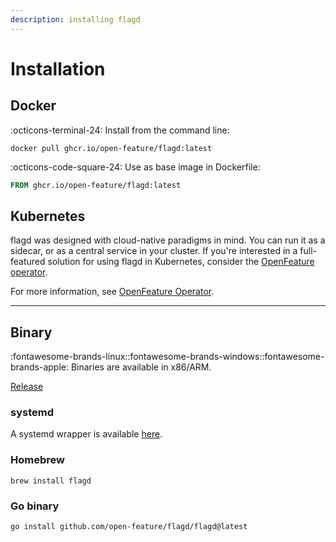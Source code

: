 ```yaml
---
description: installing flagd
---
```


# Installation

## Docker

:octicons-terminal-24: Install from the command line:

```shell
docker pull ghcr.io/open-feature/flagd:latest
```

:octicons-code-square-24: Use as base image in Dockerfile:

```dockerfile
FROM ghcr.io/open-feature/flagd:latest
```

## Kubernetes

flagd was designed with cloud-native paradigms in mind.
You can run it as a sidecar, or as a central service in your cluster.
If you're interested in a full-featured solution for using flagd in Kubernetes, consider the [OpenFeature operator](https://github.com/open-feature/open-feature-operator).

For more information, see [OpenFeature Operator](./reference/openfeature-operator/installation.md).

---

## Binary

:fontawesome-brands-linux::fontawesome-brands-windows::fontawesome-brands-apple: Binaries are available in x86/ARM.

[Release](https://github.com/open-feature/flagd/releases)

### systemd

A systemd wrapper is available [here](https://github.com/open-feature/flagd/blob/main/systemd/flagd.service).

### Homebrew

```shell
brew install flagd
```

### Go binary

```shell
go install github.com/open-feature/flagd/flagd@latest
```
